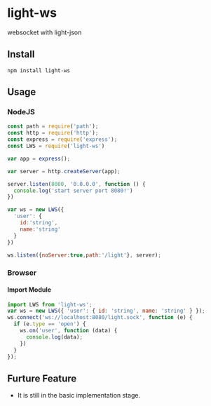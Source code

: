 # light-ws
websocket with light-json

## Install
`npm install light-ws`

## Usage
### NodeJS
```js
const path = require('path');
const http = require('http');
const express = require('express');
const LWS = require('light-ws')

var app = express();

var server = http.createServer(app);

server.listen(8080, '0.0.0.0', function () {
  console.log('start server port 8080!')
})

var ws = new LWS({
  'user': {
    id:'string',
    name:'string'
  }
})

ws.listen({noServer:true,path:'/light'}, server);
```
### Browser
#### Import Module
```js
import LWS from 'light-ws';
var ws = new LWS({ 'user': { id: 'string', name: 'string' } });
ws.connect('ws://localhost:8080/light.sock', function (e) {
  if (e.type == 'open') {
    ws.on('user', function (data) {
      console.log(data);
    })
  }
});
```

## Furture Feature
- It is still in the basic implementation stage.